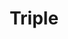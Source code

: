 ---
title: Triple
bjcp_cat: American Amber Ale (6 B)
brew_date: November 18, 2018
type: homebrew_recipe
short_description: Classic Belgian Triple fermented with Wyeast Trappist High Gravity
page_url: /recipes/Triple.html
---